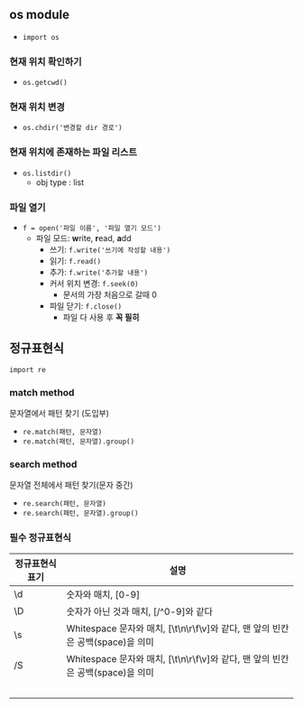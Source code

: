 ## os module

- `import os`

### 현재 위치 확인하기

- `os.getcwd()`

### 현재 위치 변경

- `os.chdir('변경할 dir 경로')`

### 현재 위치에 존재하는 파일 리스트

- `os.listdir()`
  - obj type : list

### 파일 열기

- `f = open('파일 이름', '파일 열기 모드')`
  - 파일 모드: **w**rite, **r**ead, **a**dd
    - 쓰기: `f.write('쓰기에 작성할 내용')`
    - 읽기: `f.read()`
    - 추가: `f.write('추가할 내용')` 
    - 커서 위치 변경: `f.seek(0)`
      - 문서의 가장 처음으로 갈때 0
    - 파일 닫기: `f.close()`
      - 파일 다 사용 후 **꼭 필히**

## 정규표현식

`import re`

### match method

문자열에서 패턴 찾기 (도입부)

- `re.match(패턴, 문자열)`
- `re.match(패턴, 문자열).group()`

### search method

문자열 전체에서 패턴 찾기(문자 중간)

- `re.search(패턴, 문자열)`
- `re.search(패턴, 문자열).group()`

### 필수 정규표현식

| 정규표현식 표기 | 설명                                                         |
| --------------- | ------------------------------------------------------------ |
| \d              | 숫자와 매치, [0-9]                                           |
| \D              | 숫자가 아닌 것과 매치, [/^0-9]와 같다                        |
| \s              | Whitespace 문자와 매치, [\t\n\r\f\v]와 같다, 맨 앞의 빈칸은 공백(space)을 의미 |
| /S              | Whitespace 문자와 매치, [\t\n\r\f\v]와 같다, 맨 앞의 빈칸은 공백(space)을 의미 |
|                 |                                                              |
|                 |                                                              |
|                 |                                                              |
|                 |                                                              |
|                 |                                                              |

